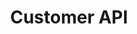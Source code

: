 ---
title: "Customer API"
type: "api-reference"
version: "0.3"
developers_preview: false
desc: "Join the conversation as a customer or build your own backend chat client."
color: "#4484e7"
---